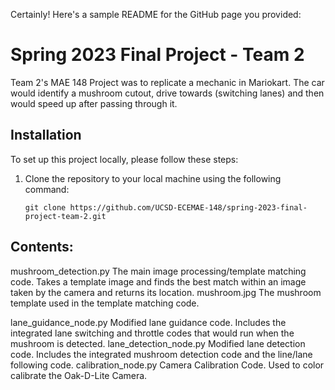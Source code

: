 Certainly! Here's a sample README for the GitHub page you provided:

# Spring 2023 Final Project - Team 2

Team 2's MAE 148 Project was to replicate a mechanic in Mariokart. The car would identify a mushroom cutout, drive towards (switching lanes) and then would speed up after passing through it.

## Installation

To set up this project locally, please follow these steps:

1. Clone the repository to your local machine using the following command:
   ```
   git clone https://github.com/UCSD-ECEMAE-148/spring-2023-final-project-team-2.git
   ```

## Contents:

mushroom_detection.py
The main image processing/template matching code. Takes a template image and finds the best match within an image taken by the camera and returns  its location.
mushroom.jpg
  The mushroom template used in the template matching code.

lane_guidance_node.py
  Modified lane guidance code. Includes the integrated lane switching and throttle codes that would run when the mushroom is detected.
lane_detection_node.py
  Modified lane detection code. Includes the integrated mushroom detection code and the line/lane following code.
calibration_node.py
  Camera Calibration Code. Used to color calibrate the Oak-D-Lite Camera.


